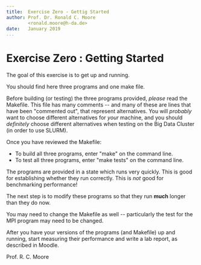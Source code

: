 ```yaml
---
title:  Exercise Zero - Gettig Started
author: Prof. Dr. Ronald C. Moore 
        <ronald.moore@h-da.de>
date:   January 2019
...
```





Exercise Zero : Getting Started
===============================

The goal of this exercise is to get up and running. 

You should find here three programs and one make file.

Before building (or testing) the three programs provided, _please_ read the Makefile. 
This file has many comments -- and many of these are lines that have been "commented out",
that represent alternatives. 
You will _probably_ want to choose different alternatives for _your_ machine, 
and you should _definitely_ choose different alternatives when testing on the Big Data Cluster 
(in order to use SLURM).

Once you have reviewed the Makefile:

  *  To build all three programs, enter "make" on the command line.
  *  To test all three programs, enter "make tests" on the command line.

The programs are provided in a state which runs very quickly. 
This is good for establishing whether they run correctly. 
This is _not_ good for benchmarking performance!

The next step is to modify these programs so that they run **much** longer than they do now.

You may need to change the Makefile as well -- particularly the test for the MPI program may need to be changed.

After you have your versions of the programs (and Makefile) up and running, start measuring their performance and write a lab report, as described in Moodle. 

Prof. R. C. Moore